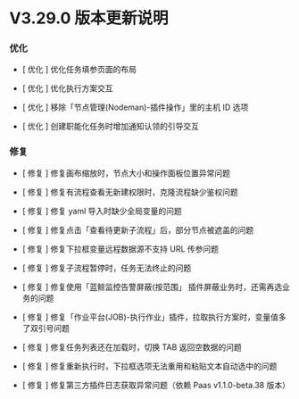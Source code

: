 # V3.29.0 版本更新说明

### 优化

- [ 优化 ] 优化任务填参页面的布局

- [ 优化 ] 优化执行方案交互

- [ 优化 ] 移除「节点管理(Nodeman)-插件操作」里的主机 ID 选项

- [ 优化 ] 创建职能化任务时增加通知认领的引导交互

### 修复

- [ 修复 ] 修复画布缩放时，节点大小和操作面板位置异常问题

- [ 修复 ] 修复有流程查看无新建权限时，克隆流程缺少鉴权问题

- [ 修复 ] 修复 yaml 导入时缺少全局变量的问题

- [ 修复 ] 修复点击「查看待更新子流程」后，部分节点被遮盖的问题

- [ 修复 ] 修复下拉框变量远程数据源不支持 URL 传参问题

- [ 修复 ] 修复子流程暂停时，任务无法终止的问题

- [ 修复 ] 修复使用「蓝鲸监控告警屏蔽(按范围」 插件屏蔽业务时，还需再选业务的问题

- [ 修复 ] 修复「作业平台(JOB)-执行作业」插件，拉取执行方案时，变量值多了双引号问题

- [ 修复 ] 修复任务列表还在加载时，切换 TAB 返回空数据的问题

- [ 修复 ] 修复重新执行时，下拉框选项无法重用和粘贴文本自动选中的问题

- [ 修复 ] 修复第三方插件日志获取异常问题（依赖 Paas v1.1.0-beta.38 版本）
